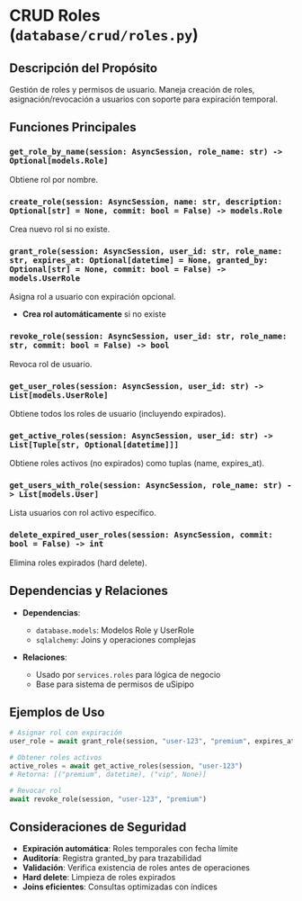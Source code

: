 # CRUD Roles (`database/crud/roles.py`)

## Descripción del Propósito

Gestión de roles y permisos de usuario. Maneja creación de roles, asignación/revocación a usuarios con soporte para expiración temporal.

## Funciones Principales

### `get_role_by_name(session: AsyncSession, role_name: str) -> Optional[models.Role]`
Obtiene rol por nombre.

### `create_role(session: AsyncSession, name: str, description: Optional[str] = None, commit: bool = False) -> models.Role`
Crea nuevo rol si no existe.

### `grant_role(session: AsyncSession, user_id: str, role_name: str, expires_at: Optional[datetime] = None, granted_by: Optional[str] = None, commit: bool = False) -> models.UserRole`
Asigna rol a usuario con expiración opcional.
- **Crea rol automáticamente** si no existe

### `revoke_role(session: AsyncSession, user_id: str, role_name: str, commit: bool = False) -> bool`
Revoca rol de usuario.

### `get_user_roles(session: AsyncSession, user_id: str) -> List[models.UserRole]`
Obtiene todos los roles de usuario (incluyendo expirados).

### `get_active_roles(session: AsyncSession, user_id: str) -> List[Tuple[str, Optional[datetime]]]`
Obtiene roles activos (no expirados) como tuplas (name, expires_at).

### `get_users_with_role(session: AsyncSession, role_name: str) -> List[models.User]`
Lista usuarios con rol activo específico.

### `delete_expired_user_roles(session: AsyncSession, commit: bool = False) -> int`
Elimina roles expirados (hard delete).

## Dependencias y Relaciones

- **Dependencias**:
  - `database.models`: Modelos Role y UserRole
  - `sqlalchemy`: Joins y operaciones complejas

- **Relaciones**:
  - Usado por `services.roles` para lógica de negocio
  - Base para sistema de permisos de uSipipo

## Ejemplos de Uso

```python
# Asignar rol con expiración
user_role = await grant_role(session, "user-123", "premium", expires_at, "admin-456")

# Obtener roles activos
active_roles = await get_active_roles(session, "user-123")
# Retorna: [("premium", datetime), ("vip", None)]

# Revocar rol
await revoke_role(session, "user-123", "premium")
```

## Consideraciones de Seguridad

- **Expiración automática**: Roles temporales con fecha límite
- **Auditoría**: Registra granted_by para trazabilidad
- **Validación**: Verifica existencia de roles antes de operaciones
- **Hard delete**: Limpieza de roles expirados
- **Joins eficientes**: Consultas optimizadas con índices